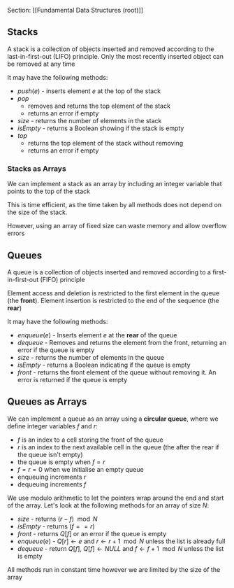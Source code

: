 Section: [[Fundamental Data Structures (root)]]
## Stacks

A stack is a collection of objects inserted and removed according to the last-in-first-out (LIFO) principle. Only the most recently inserted object can be removed at any time

It may have the following methods:

- $push(e)$ - inserts element $e$ at the top of the stack
- $pop$
	- removes and returns the top element of the stack
	- returns an error if empty
- $size$ - returns the number of elements in the stack
- $isEmpty$ - returns a Boolean showing if the stack is empty
- $top$
	- returns the top element of the stack without removing
	- returns an error if empty
### Stacks as Arrays

We can implement a stack as an array by including an integer variable that points to the top of the stack

This is time efficient, as the time taken by all methods does not depend on the size of the stack.

However, using an array of fixed size can waste memory and allow overflow errors
## Queues

A queue is a collection of objects inserted and removed according to a first-in-first-out (FIFO) principle

Element access and deletion is restricted to the first element in the queue (the **front**). Element insertion is restricted to the end of the sequence (the **rear**)

It may have the following methods:

- $enqueue(e)$ - Inserts element $e$ at the **rear** of the queue
- $dequeue$ - Removes and returns the element from the front, returning an error if the queue is empty
- $size$ - returns the number of elements in the queue
- $isEmpty$ - returns a Boolean indicating if the queue is empty
- $front$ - returns the front element of the queue without removing it. An error is returned if the queue is empty
## Queues as Arrays

We can implement a queue as an array using a **circular queue**, where we define integer variables $f$ and $r$:

- $f$ is an index to a cell storing the front of the queue
- $r$ is an index to the next available cell in the queue (the after the rear if the queue isn't empty)
- the queue is empty when $f=r$
- $f=r=0$ when we initialise an empty queue
- enqueuing increments $r$
- dequeuing increments $f$

We use modulo arithmetic to let the pointers wrap around the end and start of the array. Let's look at the following methods for an array of size $N$:

- $size$ - returns $(r-f)\mod N$   
- $isEmpty$ - returns $(f==r)$
- $front$ - returns $Q[f]$ or an error if the queue is empty
- $enqueue(e)$ - $Q[r]\leftarrow e$ and $r\leftarrow r+1\mod N$ unless the list is already full
- $dequeue$ - return $Q[f]$, $Q[f]\leftarrow NULL$ and $f\leftarrow f+1\mod N$ unless the list is empty

All methods run in constant time however we are limited by the size of the array